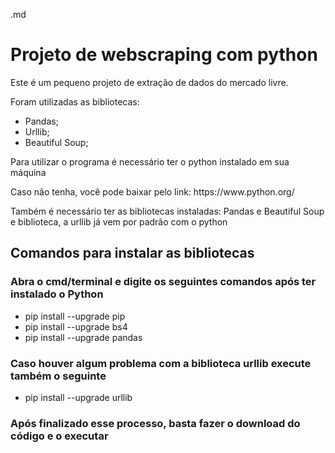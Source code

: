 .md
# Projeto de webscraping com python

<p>Este é um pequeno projeto de extração de dados do mercado livre.</p>
<p>Foram utilizadas as bibliotecas:</p>

* Pandas;
* Urllib;
* Beautiful Soup;

<p>Para utilizar o programa é necessário ter o python instalado em sua máquina</p>
<p>Caso não tenha, você pode baixar pelo link: https://www.python.org/</p>
<p>Também é necessário ter as bibliotecas instaladas: Pandas e Beautiful Soup e biblioteca, a urllib já vem por padrão com o python</p>
<h2>Comandos para instalar as bibliotecas</h2>
<h3>Abra o cmd/terminal e digite os seguintes comandos após ter instalado o Python</h3>

* pip install --upgrade pip
* pip install --upgrade bs4
* pip install --upgrade pandas

<h3>Caso houver algum problema com a biblioteca urllib execute também o seguinte </h3>

* pip install --upgrade urllib

<h3>Após finalizado esse processo, basta fazer o download do código e o executar</h3>